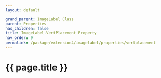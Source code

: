 ```yaml
---
layout: default

grand_parent: ImageLabel Class
parent: Properties
has_children: false
title: ImageLabel.VertPlacement Property
nav_order: 9
permalink: /package/extension4/imagelabel/properties/vertplacement
---
```

# {{ page.title }}